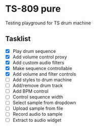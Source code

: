 # TS-809 pure

Testing playground for TS drum machine

## Tasklist

- [X] Play drum sequence
- [X] Add volume control proxy
- [X] Add custom audio filters
- [X] Make sequence controllable
- [X] Add volume and filter controls
- [ ] Add styles to drum machine
- [ ] Add/remove drum track
- [ ] Add BPM control
- [ ] Control sequence width
- [ ] Select sample from dropdown
- [ ] Upload sample from file
- [ ] Record audio to sample
- [ ] Extract to audio widget

